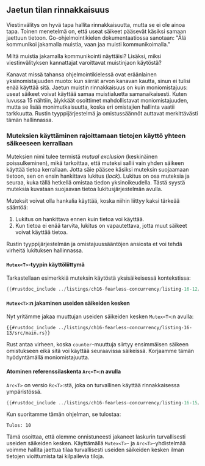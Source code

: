 ## Jaetun tilan rinnakkaisuus

Viestinvälitys on hyvä tapa hallita rinnakkaisuutta, mutta se ei ole ainoa tapa. Toinen menetelmä on, että useat säikeet pääsevät käsiksi samaan jaettuun tietoon. Go-ohjelmointikielen dokumentaatiossa sanotaan: "Älä kommunikoi jakamalla muistia, vaan jaa muisti kommunikoimalla."

Miltä muistia jakamalla kommunikointi näyttäisi? Lisäksi, miksi viestinvälityksen kannattajat varoittavat muistinjaon käytöstä?

Kanavat missä tahansa ohjelmointikielessä ovat eräänlainen yksinomistajuuden muoto: kun siirrät arvon kanavan kautta, sinun ei tulisi enää käyttää sitä. Jaetun muistin rinnakkaisuus on kuin moniomistajuus: useat säikeet voivat käyttää samaa muistialuetta samanaikaisesti. Kuten luvussa 15 nähtiin, älykkäät osoittimet mahdollistavat moniomistajuuden, mutta se lisää monimutkaisuutta, koska eri omistajien hallinta vaatii tarkkuutta. Rustin tyyppijärjestelmä ja omistussäännöt auttavat merkittävästi tämän hallinnassa.

### Muteksien käyttäminen rajoittamaan tietojen käyttö yhteen säikeeseen kerrallaan

Muteksien nimi tulee termistä _mutual exclusion_ (keskinäinen poissulkeminen), mikä tarkoittaa, että muteksi sallii vain yhden säikeen käyttää tietoa kerrallaan. Jotta säie pääsee käsiksi muteksin suojaamaan tietoon, sen on ensin hankittava lukitus (_lock_). Lukitus on osa muteksia ja seuraa, kuka tällä hetkellä omistaa tiedon yksinoikeudella. Tästä syystä muteksia kuvataan suojaavan tietoa lukitusjärjestelmän avulla.

Muteksit voivat olla hankalia käyttää, koska niihin liittyy kaksi tärkeää sääntöä:

1. Lukitus on hankittava ennen kuin tietoa voi käyttää.
2. Kun tietoa ei enää tarvita, lukitus on vapautettava, jotta muut säikeet voivat käyttää tietoa.

Rustin tyyppijärjestelmän ja omistajuussääntöjen ansiosta et voi tehdä virheitä lukituksen hallinnassa.

#### `Mutex<T>`-tyypin käyttöliittymä

Tarkastellaan esimerkkiä muteksin käytöstä yksisäikeisessä kontekstissa:

```rust
{{#rustdoc_include ../listings/ch16-fearless-concurrency/listing-16-12/src/main.rs}}
```

#### `Mutex<T>`:n jakaminen useiden säikeiden kesken

Nyt yritämme jakaa muuttujan useiden säikeiden kesken `Mutex<T>`:n avulla:

```rust,ignore,does_not_compile
{{#rustdoc_include ../listings/ch16-fearless-concurrency/listing-16-13/src/main.rs}}
```

Rust antaa virheen, koska `counter`-muuttuja siirtyy ensimmäisen säikeen omistukseen eikä sitä voi käyttää seuraavissa säikeissä. Korjaamme tämän hyödyntämällä moniomistajuutta.

#### Atominen referenssilaskenta `Arc<T>`:n avulla

`Arc<T>` on versio `Rc<T>`:stä, joka on turvallinen käyttää rinnakkaisessa ympäristössä.

```rust
{{#rustdoc_include ../listings/ch16-fearless-concurrency/listing-16-15/src/main.rs}}
```

Kun suoritamme tämän ohjelman, se tulostaa:

```text
Tulos: 10
```

Tämä osoittaa, että olemme onnistuneesti jakaneet laskurin turvallisesti useiden säikeiden kesken. Käyttämällä `Mutex<T>`- ja `Arc<T>`-yhdistelmää voimme hallita jaettua tilaa turvallisesti useiden säikeiden kesken ilman tietojen vioittumista tai kilpailevia tiloja.
